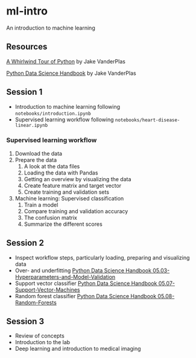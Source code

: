 # ml-intro
An introduction to machine learning

## Resources
[A Whirlwind Tour of Python](https://jakevdp.github.io/WhirlwindTourOfPython/) by Jake VanderPlas

[Python Data Science Handbook](https://jakevdp.github.io/PythonDataScienceHandbook/) by Jake VanderPlas

## Session 1
- Introduction to machine learning following `notebooks/introduction.ipynb`
- Supervised learning workflow following `notebooks/heart-disease-linear.ipynb`

### Supervised learning workflow
1. Download the data
1. Prepare the data
    1. A look at the data files
    1. Loading the data with Pandas
    1. Getting an overview by visualizing the data
    1. Create feature matrix and target vector
    1. Create training and validation sets
1. Machine learning: Supervised classification  
    1. Train a model
    1. Compare training and validation accuracy
    1. The confusion matrix
    1. Summarize the different scores
    
## Session 2
- Inspect workflow steps, particularly loading, preparing and visualizing data
- Over- and underfitting [Python Data Science Handbook 05.03-Hyperparameters-and-Model-Validation](https://github.com/jakevdp/PythonDataScienceHandbook/blob/master/notebooks/05.03-Hyperparameters-and-Model-Validation.ipynb)
- Support vector classifier [Python Data Science Handbook 05.07-Support-Vector-Machines](https://github.com/jakevdp/PythonDataScienceHandbook/blob/master/notebooks/05.07-Support-Vector-Machines.ipynb)
- Random forest classifier [Python Data Science Handbook 05.08-Random-Forests](https://github.com/jakevdp/PythonDataScienceHandbook/blob/master/notebooks/05.08-Random-Forests.ipynb)

## Session 3
- Review of concepts
- Introduction to the lab
- Deep learning and introduction to medical imaging
